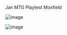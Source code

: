 Jan MTG Playtest Moxfield



![image](https://github.com/user-attachments/assets/5c0e9c6d-9445-4f09-b63d-18569dae0174)

![image](https://github.com/user-attachments/assets/661d6ea9-76fc-4234-aaa3-4406c4c44604)
